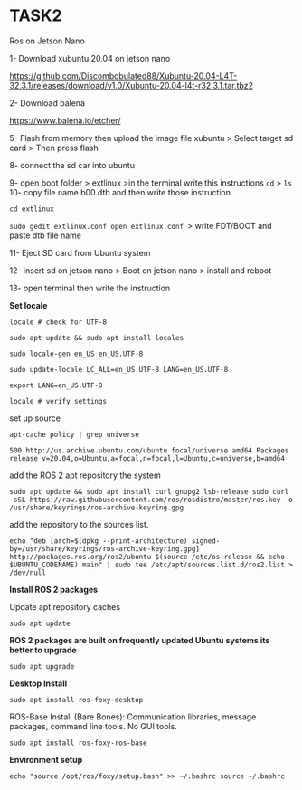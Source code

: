 # TASK2
Ros on Jetson Nano

1- Download xubuntu 20.04 on jetson nano

https://github.com/Discombobulated88/Xubuntu-20.04-L4T-32.3.1/releases/download/v1.0/Xubuntu-20.04-l4t-r32.3.1.tar.tbz2

2- Download balena

https://www.balena.io/etcher/


5- Flash from memory then upload the image file  xubuntu > Select target sd card > Then press flash

8-  connect the sd car into ubuntu

9- open boot folder > extlinux  >in the terminal write this instructions `cd` > `ls` 10- copy file name b00.dtb and then write those instruction

`cd extlinux`

`sudo gedit extlinux.conf open extlinux.conf `> write FDT/BOOT and paste dtb file name

11- Eject SD card from Ubuntu system

12- insert sd on jetson nano > Boot on jetson nano > install and reboot

13- open terminal then write the  instruction

**Set locale**


`locale # check for UTF-8`

`sudo apt update && sudo apt install locales`

`sudo locale-gen en_US en_US.UTF-8`

`sudo update-locale LC_ALL=en_US.UTF-8 LANG=en_US.UTF-8`

`export LANG=en_US.UTF-8`

`locale # verify settings`

set up source

`apt-cache policy | grep universe`



`500 http://us.archive.ubuntu.com/ubuntu focal/universe amd64 Packages release v=20.04,o=Ubuntu,a=focal,n=focal,l=Ubuntu,c=universe,b=amd64`


 add the ROS 2 apt repository the system

`sudo apt update && sudo apt install curl gnupg2 lsb-release sudo curl -sSL https://raw.githubusercontent.com/ros/rosdistro/master/ros.key -o /usr/share/keyrings/ros-archive-keyring.gpg`

 add the repository to the  sources list.

`echo "deb [arch=$(dpkg --print-architecture) signed-by=/usr/share/keyrings/ros-archive-keyring.gpg] http://packages.ros.org/ros2/ubuntu $(source /etc/os-release && echo $UBUNTU_CODENAME) main" | sudo tee /etc/apt/sources.list.d/ros2.list > /dev/null`

**Install ROS 2 packages**

Update  apt repository caches 

`sudo apt update`

**ROS 2 packages are built on frequently updated Ubuntu systems its better to upgrade**

`sudo apt upgrade`

**Desktop Install**

`sudo apt install ros-foxy-desktop`

ROS-Base Install (Bare Bones): Communication libraries, message packages, command line tools. No GUI tools.

`sudo apt install ros-foxy-ros-base`

**Environment setup**

`echo "source /opt/ros/foxy/setup.bash" >> ~/.bashrc source ~/.bashrc`
